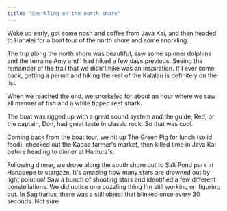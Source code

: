 ```yaml
---
title: "Snorkling on the north shore"
---
```


Woke up early, got some nosh and coffee from Java Kai, and then headed to Hanalei for a boat tour of the north shore and some snorkling.

The trip along the north shore was beautiful, saw some spinner dolphins and the terraine Amy and I had hiked a few days previous. Seeing the remainder of the trail that we didn't hike was an inspiration. If I ever come back, getting a permit and hiking the rest of the Kalalau is definitely on the list.

When we reached the end, we snorkeled for about an hour where we saw all manner of fish and a white tipped reef shark.

The boat was rigged up with a great sound system and the guide, Red, or the captain, Don, had great taste in classic rock. So that was cool.

Coming back from the boat tour, we hit up The Green Pig for lunch (solid food), checked out the Kapaa farmer's market, then killed time in Java Kai before heading to dinner at Hamura's.

Following dinner, we drove along the south shore out to Salt Pond park in Hanapepe to stargaze. It's amazing how many stars are drowned out by light polution! Saw a bunch of shooting stars and identified a few different constellations. We did notice one puzzling thing I'm still working on figuring out. In Sagittarius, there was a still object that blinked once every 30 seconds. Not sure.
